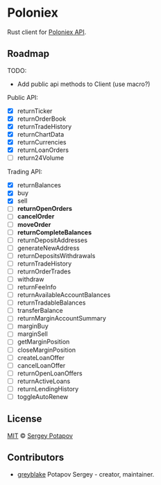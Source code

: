 # Poloniex

Rust client for [Poloniex API](https://poloniex.com/support/api/).

## Roadmap

TODO:
* Add public api methods to Client (use macro?)


Public API:
* [x] returnTicker
* [x] returnOrderBook
* [x] returnTradeHistory
* [x] returnChartData
* [x] returnCurrencies
* [x] returnLoanOrders
* [ ] return24Volume

Trading API:
* [x] returnBalances
* [x] buy
* [x] sell
* [ ] **returnOpenOrders**
* [ ] **cancelOrder**
* [ ] **moveOrder**
* [ ] **returnCompleteBalances**
* [ ] returnDepositAddresses
* [ ] generateNewAddress
* [ ] returnDepositsWithdrawals
* [ ] returnTradeHistory
* [ ] returnOrderTrades
* [ ] withdraw
* [ ] returnFeeInfo
* [ ] returnAvailableAccountBalances
* [ ] returnTradableBalances
* [ ] transferBalance
* [ ] returnMarginAccountSummary
* [ ] marginBuy
* [ ] marginSell
* [ ] getMarginPosition
* [ ] closeMarginPosition
* [ ] createLoanOffer
* [ ] cancelLoanOffer
* [ ] returnOpenLoanOffers
* [ ] returnActiveLoans
* [ ] returnLendingHistory
* [ ] toggleAutoRenew

## License

[MIT](https://github.com/greyblake/whatlang-rs/blob/master/LICENSE) © [Sergey Potapov](http://greyblake.com/)


## Contributors

- [greyblake](https://github.com/greyblake) Potapov Sergey - creator, maintainer.
